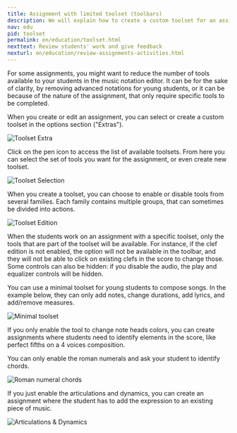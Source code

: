 ```yaml
---
title: Assignment with limited toolset (toolbars)
description: We will explain how to create a custom toolset for an assignment. 
nav: edu
pid: toolset
permalink: en/education/toolset.html
nexttext: Review students' work and give feedback
nexturl: en/education/review-assignments-activities.html
---
```


For some assignments, you might want to reduce the number of tools available to your students in the music notation editor.
It can be for the sake of clarity, by removing advanced notations for young students, or it can be because of the nature of the assignment, that only require specific tools to be completed. 

When you create or edit an assignment, you can select or create a custom toolset in the options section ("Extras").

![Toolset Extra](/help/assets/img/edu/class-assignment-toolset.png)

Click on the pen icon to access the list of available toolsets. From here you can select the set of tools you want for the assignment, or even create new toolset. 

![Toolset Selection](/help/assets/img/edu/toolset-selection.png)

When you create a toolset, you can choose to enable or disable tools from several families. 
Each family contains multiple groups, that can sometimes be divided into actions. 

![Toolset Edition](/help/assets/img/edu/toolset-edition.png)

When the students work on an assignment with a specific toolset, only the tools that are part of the toolset will be available. For instance, if the clef edition is not enabled, the option will not be available in the toolbar, and they will not be able to click on existing clefs in the score to change those. 
Some controls can also be hidden: if you disable the audio, the play and equalizer controls will be hidden. 

You can use a minimal toolset for young students to compose songs. In the example below, they can only add notes, change durations, add lyrics, and add/remove measures. 

![Minimal toolset](/help/assets/img/edu/minimal-toolset.png)

If you only enable the tool to change note heads colors, you can create assignments where students need to identify elements in the score, like perfect fifths on a 4 voices composition. 

You can only enable the roman numerals and ask your student to identify chords. 

![Roman numeral chords](/help/assets/img/edu/roman-numerals-toolset.png)

If you just enable the articulations and dynamics, you can create an assignment where the student has to add the expression to an existing piece of music. 

![Articulations & Dynamics](/help/assets/img/edu/expression-toolset.png)


